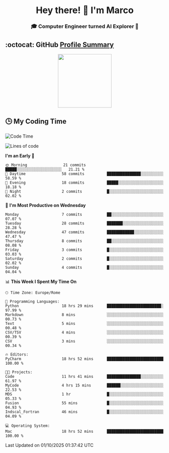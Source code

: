 <h1 align="center">Hey there! 👋 I'm Marco</h1> <h3 align="center">🎓 Computer Engineer turned AI Explorer 🌌</h3>

## :octocat: GitHub <a href="https://github.com/vn7n24fzkq/github-profile-summary-cards">Profile Summary</a>

<p align="center">
   <img style="height:170px;display:inline-block" src="http://github-profile-summary-cards.vercel.app/api/cards/profile-details?username=MarcoDelCore&theme=github_dark" />
</p>

## :clock3: My Coding Time 

<!--START_SECTION:waka-->
![Code Time](http://img.shields.io/badge/Code%20Time-172%20hrs%2043%20mins-blue)

![Lines of code](https://img.shields.io/badge/From%20Hello%20World%20I%27ve%20Written-105.3%20thousand%20lines%20of%20code-blue)

**I'm an Early 🐤** 

```text
🌞 Morning                21 commits          █████░░░░░░░░░░░░░░░░░░░░   21.21 % 
🌆 Daytime                58 commits          ███████████████░░░░░░░░░░   58.59 % 
🌃 Evening                18 commits          █████░░░░░░░░░░░░░░░░░░░░   18.18 % 
🌙 Night                  2 commits           █░░░░░░░░░░░░░░░░░░░░░░░░   02.02 % 
```
📅 **I'm Most Productive on Wednesday** 

```text
Monday                   7 commits           ██░░░░░░░░░░░░░░░░░░░░░░░   07.07 % 
Tuesday                  28 commits          ███████░░░░░░░░░░░░░░░░░░   28.28 % 
Wednesday                47 commits          ████████████░░░░░░░░░░░░░   47.47 % 
Thursday                 8 commits           ██░░░░░░░░░░░░░░░░░░░░░░░   08.08 % 
Friday                   3 commits           █░░░░░░░░░░░░░░░░░░░░░░░░   03.03 % 
Saturday                 2 commits           █░░░░░░░░░░░░░░░░░░░░░░░░   02.02 % 
Sunday                   4 commits           █░░░░░░░░░░░░░░░░░░░░░░░░   04.04 % 
```


📊 **This Week I Spent My Time On** 

```text
🕑︎ Time Zone: Europe/Rome

💬 Programming Languages: 
Python                   18 hrs 29 mins      ████████████████████████░   97.99 % 
Markdown                 8 mins              ░░░░░░░░░░░░░░░░░░░░░░░░░   00.73 % 
Text                     5 mins              ░░░░░░░░░░░░░░░░░░░░░░░░░   00.48 % 
CSV/TSV                  4 mins              ░░░░░░░░░░░░░░░░░░░░░░░░░   00.39 % 
CSV                      3 mins              ░░░░░░░░░░░░░░░░░░░░░░░░░   00.34 % 

🔥 Editors: 
PyCharm                  18 hrs 52 mins      █████████████████████████   100.00 % 

🐱‍💻 Projects: 
Code                     11 hrs 41 mins      ███████████████░░░░░░░░░░   61.97 % 
MyCode                   4 hrs 15 mins       ██████░░░░░░░░░░░░░░░░░░░   22.53 % 
MDS                      1 hr                █░░░░░░░░░░░░░░░░░░░░░░░░   05.33 % 
Fusion                   55 mins             █░░░░░░░░░░░░░░░░░░░░░░░░   04.93 % 
Indscal_Fortran          46 mins             █░░░░░░░░░░░░░░░░░░░░░░░░   04.09 % 

💻 Operating System: 
Mac                      18 hrs 52 mins      █████████████████████████   100.00 % 
```


 Last Updated on 01/10/2025 01:37:42 UTC
<!--END_SECTION:waka-->
